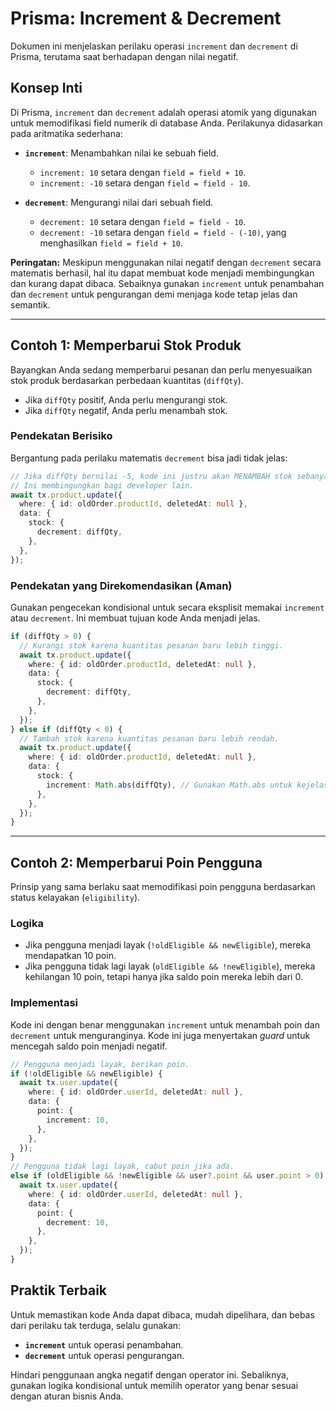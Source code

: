 # Prisma: Increment & Decrement

Dokumen ini menjelaskan perilaku operasi `increment` dan `decrement` di Prisma, terutama saat berhadapan dengan nilai negatif.

## Konsep Inti

Di Prisma, `increment` dan `decrement` adalah operasi atomik yang digunakan untuk memodifikasi field numerik di database Anda. Perilakunya didasarkan pada aritmatika sederhana:

- **`increment`**: Menambahkan nilai ke sebuah field.

  - `increment: 10` setara dengan `field = field + 10`.
  - `increment: -10` setara dengan `field = field - 10`.

- **`decrement`**: Mengurangi nilai dari sebuah field.
  - `decrement: 10` setara dengan `field = field - 10`.
  - `decrement: -10` setara dengan `field = field - (-10)`, yang menghasilkan `field = field + 10`.

**Peringatan:** Meskipun menggunakan nilai negatif dengan `decrement` secara matematis berhasil, hal itu dapat membuat kode menjadi membingungkan dan kurang dapat dibaca. Sebaiknya gunakan `increment` untuk penambahan dan `decrement` untuk pengurangan demi menjaga kode tetap jelas dan semantik.

---

## Contoh 1: Memperbarui Stok Produk

Bayangkan Anda sedang memperbarui pesanan dan perlu menyesuaikan stok produk berdasarkan perbedaan kuantitas (`diffQty`).

- Jika `diffQty` positif, Anda perlu mengurangi stok.
- Jika `diffQty` negatif, Anda perlu menambah stok.

### Pendekatan Berisiko

Bergantung pada perilaku matematis `decrement` bisa jadi tidak jelas:

```typescript
// Jika diffQty bernilai -5, kode ini justru akan MENAMBAH stok sebanyak 5.
// Ini membingungkan bagi developer lain.
await tx.product.update({
  where: { id: oldOrder.productId, deletedAt: null },
  data: {
    stock: {
      decrement: diffQty,
    },
  },
});
```

### Pendekatan yang Direkomendasikan (Aman)

Gunakan pengecekan kondisional untuk secara eksplisit memakai `increment` atau `decrement`. Ini membuat tujuan kode Anda menjadi jelas.

```typescript
if (diffQty > 0) {
  // Kurangi stok karena kuantitas pesanan baru lebih tinggi.
  await tx.product.update({
    where: { id: oldOrder.productId, deletedAt: null },
    data: {
      stock: {
        decrement: diffQty,
      },
    },
  });
} else if (diffQty < 0) {
  // Tambah stok karena kuantitas pesanan baru lebih rendah.
  await tx.product.update({
    where: { id: oldOrder.productId, deletedAt: null },
    data: {
      stock: {
        increment: Math.abs(diffQty), // Gunakan Math.abs untuk kejelasan
      },
    },
  });
}
```

---

## Contoh 2: Memperbarui Poin Pengguna

Prinsip yang sama berlaku saat memodifikasi poin pengguna berdasarkan status kelayakan (`eligibility`).

### Logika

- Jika pengguna menjadi layak (`!oldEligible && newEligible`), mereka mendapatkan 10 poin.
- Jika pengguna tidak lagi layak (`oldEligible && !newEligible`), mereka kehilangan 10 poin, tetapi hanya jika saldo poin mereka lebih dari 0.

### Implementasi

Kode ini dengan benar menggunakan `increment` untuk menambah poin dan `decrement` untuk menguranginya. Kode ini juga menyertakan _guard_ untuk mencegah saldo poin menjadi negatif.

```typescript
// Pengguna menjadi layak, berikan poin.
if (!oldEligible && newEligible) {
  await tx.user.update({
    where: { id: oldOrder.userId, deletedAt: null },
    data: {
      point: {
        increment: 10,
      },
    },
  });
}
// Pengguna tidak lagi layak, cabut poin jika ada.
else if (oldEligible && !newEligible && user?.point && user.point > 0) {
  await tx.user.update({
    where: { id: oldOrder.userId, deletedAt: null },
    data: {
      point: {
        decrement: 10,
      },
    },
  });
}
```

## Praktik Terbaik

Untuk memastikan kode Anda dapat dibaca, mudah dipelihara, dan bebas dari perilaku tak terduga, selalu gunakan:

- **`increment`** untuk operasi penambahan.
- **`decrement`** untuk operasi pengurangan.

Hindari penggunaan angka negatif dengan operator ini. Sebaliknya, gunakan logika kondisional untuk memilih operator yang benar sesuai dengan aturan bisnis Anda.
